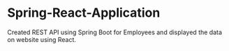 # Spring-React-Application
 
Created REST API using Spring Boot for Employees and displayed the data on website using React.
